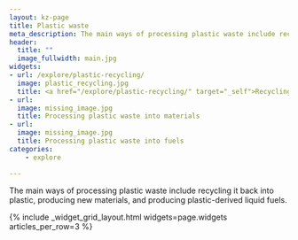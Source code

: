```yaml
---
layout: kz-page
title: Plastic waste
meta_description: The main ways of processing plastic waste include recycling it back into plastic, producing new materials, and producing plastic-derived liquid fuels. 
header:
  title: ""
  image_fullwidth: main.jpg
widgets:
- url: /explore/plastic-recycling/
  image: plastic_recycling.jpg
  title: <a href="/explore/plastic-recycling/" target="_self">Recycling plastic into plastic</a>
- url:
  image: missing_image.jpg
  title: Processing plastic waste into materials
- url:
  image: missing_image.jpg
  title: Processing plastic waste into fuels
categories:
    - explore

---
```


The main ways of processing plastic waste include recycling it back into plastic, producing new materials, and producing plastic-derived liquid fuels. 

{% include _widget_grid_layout.html widgets=page.widgets articles_per_row=3 %}
